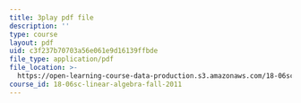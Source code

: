 ```yaml
---
title: 3play pdf file
description: ''
type: course
layout: pdf
uid: c3f237b70703a56e061e9d16139ffbde
file_type: application/pdf
file_location: >-
  https://open-learning-course-data-production.s3.amazonaws.com/18-06sc-linear-algebra-fall-2011/c3f237b70703a56e061e9d16139ffbde_HEQuN0QELSQ.pdf
course_id: 18-06sc-linear-algebra-fall-2011
---
```

